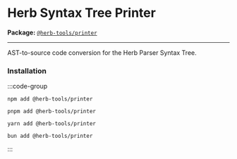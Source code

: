 # Herb Syntax Tree Printer

**Package:** [`@herb-tools/printer`](https://www.npmjs.com/package/@herb-tools/printer)

---

AST-to-source code conversion for the Herb Parser Syntax Tree.

### Installation

:::code-group
```shell [npm]
npm add @herb-tools/printer
```

```shell [pnpm]
pnpm add @herb-tools/printer
```

```shell [yarn]
yarn add @herb-tools/printer
```

```shell [bun]
bun add @herb-tools/printer
```
:::

<!-- ### Usage -->

<!-- TODO -->

<!-- #### Configuration Options -->

<!-- TODO -->

<!-- #### CLI Usage -->

<!-- TODO -->
